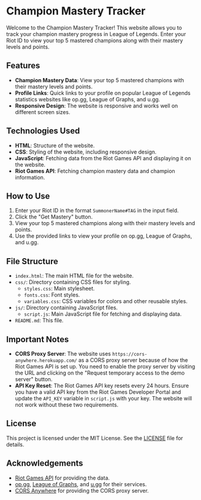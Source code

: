 # Champion Mastery Tracker

Welcome to the Champion Mastery Tracker! This website allows you to track your champion mastery progress in League of Legends. Enter your Riot ID to view your top 5 mastered champions along with their mastery levels and points.

## Features

- **Champion Mastery Data**: View your top 5 mastered champions with their mastery levels and points.
- **Profile Links**: Quick links to your profile on popular League of Legends statistics websites like op.gg, League of Graphs, and u.gg.
- **Responsive Design**: The website is responsive and works well on different screen sizes.

## Technologies Used

- **HTML**: Structure of the website.
- **CSS**: Styling of the website, including responsive design.
- **JavaScript**: Fetching data from the Riot Games API and displaying it on the website.
- **Riot Games API**: Fetching champion mastery data and champion information.

## How to Use

1. Enter your Riot ID in the format `SummonerName#TAG` in the input field.
2. Click the "Get Mastery" button.
3. View your top 5 mastered champions along with their mastery levels and points.
4. Use the provided links to view your profile on op.gg, League of Graphs, and u.gg.

## File Structure

- `index.html`: The main HTML file for the website.
- `css/`: Directory containing CSS files for styling.
  - `styles.css`: Main stylesheet.
  - `fonts.css`: Font styles.
  - `variables.css`: CSS variables for colors and other reusable styles.
- `js/`: Directory containing JavaScript files.
  - `script.js`: Main JavaScript file for fetching and displaying data.
- `README.md`: This file.

## Important Notes

- **CORS Proxy Server**: The website uses `https://cors-anywhere.herokuapp.com/` as a CORS proxy server because of how the Riot Games API is set up. You need to enable the proxy server by visiting the URL and clicking on the "Request temporary access to the demo server" button.
- **API Key Reset**: The Riot Games API key resets every 24 hours. Ensure you have a valid API key from the Riot Games Developer Portal and update the `API_KEY` variable in `script.js` with your key. The website will not work without these two requirements.

## License

This project is licensed under the MIT License. See the [LICENSE](LICENSE) file for details.

## Acknowledgements

- [Riot Games API](https://developer.riotgames.com/) for providing the data.
- [op.gg](https://op.gg/), [League of Graphs](https://www.leagueofgraphs.com/), and [u.gg](https://u.gg/) for their services.
- [CORS Anywhere](https://cors-anywhere.herokuapp.com/) for providing the CORS proxy server.